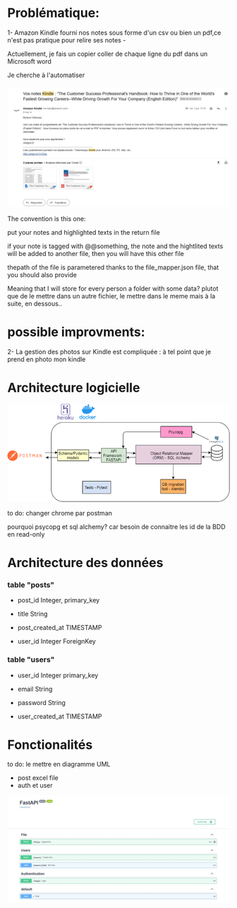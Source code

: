 # Problématique:

1- Amazon Kindle fourni nos notes sous forme d'un csv ou bien un pdf,ce n'est pas pratique pour relire ses notes -

Actuellement, je fais un copier coller de chaque ligne du pdf dans un Microsoft word

Je cherche à l'automatiser

![img.png](kindle_note.jpg)

The convention is this one:

put your notes and highlighted texts in the return file

if your note is tagged with @@something,
the note and the hightlited texts will be added to another file, then you will have this other file 

thepath of the file is parametered  thanks to the file_mapper.json file, that you should also provide


Meaning that I will store for every person a folder with some data? plutot que de le mettre dans un autre fichier,
le mettre dans le meme mais à la suite, en dessous..


# possible improvments:

2- La gestion des photos sur Kindle est compliquée : à tel point que je prend en photo mon kindle 

# Architecture logicielle

![img.png](SW_architecture_diagram.png)

to do: changer chrome par postman

pourquoi psycopg et sql alchemy? car besoin de connaitre les id  de la BDD en read-only


# Architecture des données

### table "posts"

- post_id Integer, primary_key

- title String

- post_created_at TIMESTAMP

- user_id Integer ForeignKey

### table "users"

- user_id Integer primary_key

- email String

- password String

- user_created_at TIMESTAMP


# Fonctionalités 

to do: le mettre en diagramme UML

- post excel file
- auth et user

![img.png](FastAPI-screenshot.JPG)
